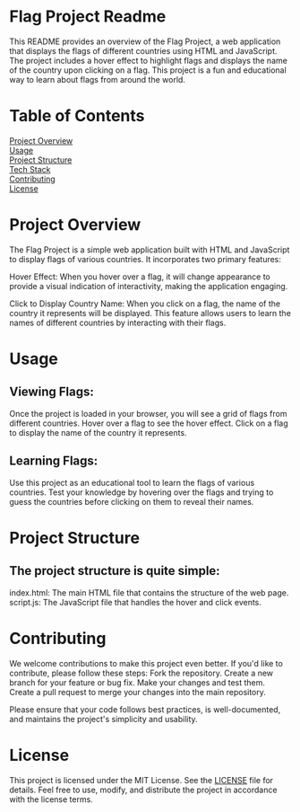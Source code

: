 # Flag Project Readme

This README provides an overview of the Flag Project, a web application that displays the flags of different countries using HTML and JavaScript. The project includes a hover effect to highlight flags and displays the name of the country upon clicking on a flag. This project is a fun and educational way to learn about flags from around the world.
# Table of Contents
 [Project Overview](#project-overview)<br>
 [Usage](#usage)<br>
 [Project Structure](#project-structure)<br>
 [Tech Stack](#tech-stack)<br>
 [Contributing](#contributing)<br>
 [License](#license)<br>
    
 # Project Overview

The Flag Project is a simple web application built with HTML and JavaScript to display flags of various countries. It incorporates two primary features:

Hover Effect: When you hover over a flag, it will change appearance to provide a visual indication of interactivity, making the application engaging.

 Click to Display Country Name: When you click on a flag, the name of the country it represents will be displayed. This feature allows users to learn the names of different countries by interacting with their flags.

 # Usage

 ## Viewing Flags:
 Once the project is loaded in your browser, you will see a grid of flags from different countries.
 Hover over a flag to see the hover effect.
 Click on a flag to display the name of the country it represents.

 ## Learning Flags:
 Use this project as an educational tool to learn the flags of various countries.
 Test your knowledge by hovering over the flags and trying to guess the countries before clicking on them to reveal their names.

# Project Structure

## The project structure is quite simple:

index.html: The main HTML file that contains the structure of the web page.
script.js: The JavaScript file that handles the hover and click events.

# Contributing

We welcome contributions to make this project even better. If you'd like to contribute, please follow these steps:
Fork the repository.
Create a new branch for your feature or bug fix.
Make your changes and test them.
Create a pull request to merge your changes into the main repository.
   
Please ensure that your code follows best practices, is well-documented, and maintains the project's simplicity and usability.
# License

This project is licensed under the MIT License. See the [LICENSE](#LICENSE) file for details. Feel free to use, modify, and distribute the project in accordance with the license terms.
